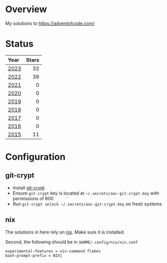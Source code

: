 # Overview

My solutions to https://adventofcode.com/

# Status

<!-- STATUS_TABLE_START -->
| Year           | Stars |
|:---------------|------:|
| [2023](./2023) |    32 |
| [2022](./2022) |    39 |
| [2021](./2021) |     0 |
| [2020](./2020) |     0 |
| [2019](./2019) |     0 |
| [2018](./2018) |     0 |
| [2017](./2017) |     0 |
| [2016](./2016) |     0 |
| [2015](./2015) |    11 |
<!-- STATUS_TABLE_END -->

# Configuration

## git-crypt

* Install [git-crypt](https://github.com/AGWA/git-crypt)
* Ensure `git-crypt` key is located at `~/.secrets/aoc-git-crypt.key` with permissions of 600
* Run `git-crypt unlock ~/.secrets/aoc-git-crypt.key` on fresh systems


## nix

The solutions in here rely on [nix](https://nix.dev/install-nix.html).  Make sure it is installed.

Second, the following should be in `$HOME/.config/nix/nix.conf`

```
experimental-features = nix-command flakes
bash-prompt-prefix = NIX|
```
